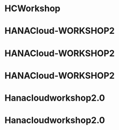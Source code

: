# HCWorkshop
# HANACloud-WORKSHOP2
# HANACloud-WORKSHOP2
# HANACloud-WORKSHOP2
# Hanacloudworkshop2.0
# Hanacloudworkshop2.0

